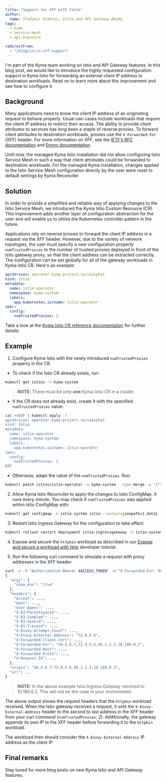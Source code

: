 ```yaml
---
title: "Support for XFF with Istio"
author:
  name: Vladimir Videlov, Istio and API Gateway @Kyma
tags:
  - kyma
  - service-mesh
  - api-exposure

redirectFrom:
  - "/blog/istio-xff-support"
---
```


I'm part of the Kyma team working on Istio and API Gateway features. In this blog post, we would like to introduce the highly requested configuration support in Kyma Istio for forwarding an external client IP address to destination workloads. Read on to learn more about this improvement and see how to configure it.

## Background

Many applications need to know the client IP address of an originating request to behave properly. Usual use-cases include workloads that require the client IP address to restrict their access. The ability to provide client attributes to services has long been a staple of reverse proxies. To forward client attributes to destination workloads, proxies use the `X-Forwarded-For` (XFF) header. For more information on XFF, see the [IETF’s RFC documentation](https://tools.ietf.org/html/rfc7239) and [Envoy documentation](https://www.envoyproxy.io/docs/envoy/latest/configuration/http/http_conn_man/headers#x-forwarded-for).

Until now, the managed Kyma Istio installation did not allow configuring Istio Service Mesh in such a way that client attributes could be forwarded to destination workloads. For the managed Kyma installation, changes applied to the Istio Service Mesh configuration directly by the user were reset to default settings by Kyma Reconciler.

## Solution

In order to provide a simplified and reliable way of applying changes to the Istio Service Mesh, we introduced the Kyma Istio Custom Resource (CR). This improvement adds another layer of configuration abstraction for the user and will enable us to utilize the Kubernetes controller pattern in the future.

Applications rely on reverse proxies to forward the client IP address in a request via the XFF header. However, due to the variety of network topologies, the user must specify a new configuration property `numTrustedProxies` to the number of trusted proxies deployed in front of the Istio gateway proxy, so that the client address can be extracted correctly. The configuration can be set globally for all of the gateway workloads in Kyma Istio CR. Here's an example:

```yaml
apiVersion: operator.kyma-project.io/v1alpha1
kind: Istio
metadata:
  name: istio-operator
  namespace: kyma-system
  labels:
    app.kubernetes.io/name: istio-operator
spec:
  config:
    numTrustedProxies: 2
```

Take a look at the [Kyma Istio CR reference documentation](https://kyma-project.io/docs/kyma/main/05-technical-reference/00-custom-resources/oper-01-istio/) for further details.

## Example

1. Configure Kyma Istio with the newly introduced `numTrustedProxies` property in the CR.

- To check if the Istio CR already exists, run:

```bash
kubectl get istios -n kyma-system
```

> **NOTE:** There must be only **one** Kyma Istio CR in a cluster.

- If the CR does not already exist, create it with the specified `numTrustedProxies` value:

```bash
cat <<EOF | kubectl apply -f -
apiVersion: operator.kyma-project.io/v1alpha1
kind: Istio
metadata:
  name: istio-operator
  namespace: kyma-system
  labels:
    app.kubernetes.io/name: istio-operator
spec:
  config:
    numTrustedProxies: 2
EOF
```

- Otherwise, adapt the value of the `numTrustedProxies`. Run:

```bash
kubectl patch istios/istio-operator -n kyma-system --type merge -p '{"spec":{"config":{"numTrustedProxies": 2}}}'
```

2. Allow Kyma Istio Reconciler to apply the changes to Istio ConfigMap. It runs every minute. You may check if `numTrustedProxies` was applied within Istio ConfigMap with:

```bash
kubectl get configmap -n istio-system istio --output=jsonpath={.data} | jq '.mesh'
```

3. Restart Istio Ingress Gateway for the configuration to take effect:

```bash
kubectl rollout restart deployment istio-ingressgateway -n istio-system
```

4. Expose and secure the `httpbin` workload as described in our [Expose and secure a workload with Istio](https://kyma-project.io/docs/kyma/latest/03-tutorials/00-api-exposure/apix-07-expose-and-secure-workload-istio/) developer tutorial.


5. Run the following curl command to simulate a request with proxy addresses in the XFF header:

```bash
curl -s -H "Authorization:Bearer $ACCESS_TOKEN" -H "X-Forwarded-For: 98.1.2.3" "https://httpbin.$DOMAIN_TO_EXPOSE_WORKLOADS/get?show_env=true"
{
  "args": {
    "show_env": "true"
  },
  "headers": {
    "Accept": ...,
    "Host": ...,
    "User-Agent": ...,
    "X-B3-Parentspanid": ...,
    "X-B3-Sampled": ...,
    "X-B3-Spanid": ...,
    "X-B3-Traceid": ...,
    "X-Envoy-Attempt-Count": ...,
    "X-Envoy-External-Address": "72.9.5.6",
    "X-Forwarded-Client-Cert": ...,
    "X-Forwarded-For": "56.5.6.7,72.9.5.6,98.1.2.3,10.180.0.3",
    "X-Forwarded-Host": ...,
    "X-Forwarded-Proto": ...,
    "X-Request-Id": ...
  },
  "origin": "56.5.6.7,72.9.5.6,98.1.2.3,10.180.0.3",
  "url": ...
}
```

> **NOTE:** In the above example Istio Ingress Gateway resolved to 10.180.0.3. This will not be the case in your environment.

The above output shows the request headers that the `httpbin` workload received. 
When the Istio gateway receives a request, it sets the `X-Envoy-External-Address` header to the second to last address in the XFF header from your curl command (`numTrustedProxies`: 2). Additionally, the gateway appends its own IP to the XFF header before forwarding it to the `httpbin` workload.

The workload then should consider the `X-Envoy-External-Address` IP address as the client IP.

## Final remarks

Stay tuned for more blog posts on new Kyma Istio and API Gateway features.
